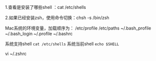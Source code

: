 1.查看是安装了哪些shell ：cat /etc/shells

2.如果已经安装zsh，使用命令切换：chsh -s /bin/zsh



Mac系统的环境变量，加载顺序为：
/etc/profile
/etc/paths
~/.bash_profile
~/.bash_login
~/.profile
~/.bashrc

系统支持shell
    `cat /etc/shells`
系统当前shell
    `echo $SHELL`



 vi ~/.zshrc





